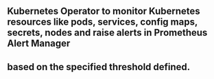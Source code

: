 ## Kubernetes Operator to monitor Kubernetes resources like pods, services, config maps, secrets, nodes and raise alerts in Prometheus Alert Manager
## based on the specified threshold defined.
